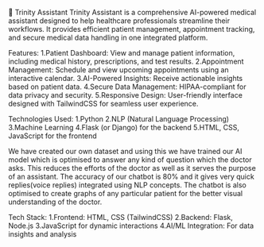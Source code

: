 🏥 Trinity Assistant
Trinity Assistant is a comprehensive AI-powered medical assistant designed to help healthcare professionals streamline their workflows. 
It provides efficient patient management, appointment tracking, and secure medical data handling in one integrated platform.


Features: 
1.Patient Dashboard: View and manage patient information, including medical history, prescriptions, and test results.
2.Appointment Management: Schedule and view upcoming appointments using an interactive calendar.
3.AI-Powered Insights: Receive actionable insights based on patient data.
4.Secure Data Management: HIPAA-compliant for data privacy and security.
5.Responsive Design: User-friendly interface designed with TailwindCSS for seamless user experience.


Technologies Used:
1.Python
2.NLP (Natural Language Processing)
3.Machine Learning
4.Flask (or Django) for the backend
5.HTML, CSS, JavaScript for the frontend

We have created our own dataset and using this we have trained our AI model which is optimised to answer any kind of question which the doctor asks. This reduces the efforts of the doctor as well as it serves the purpose of an assistant.
The accuracy of our chatbot is 80% and it gives very quick replies(voice replies) integrated using NLP concepts.
The chatbot is also optimised to create graphs of any particular patient for the better visual understanding of the doctor.


Tech Stack:
1.Frontend: HTML, CSS (TailwindCSS)
2.Backend: Flask, Node.js
3.JavaScript for dynamic interactions
4.AI/ML Integration: For data insights and analysis
